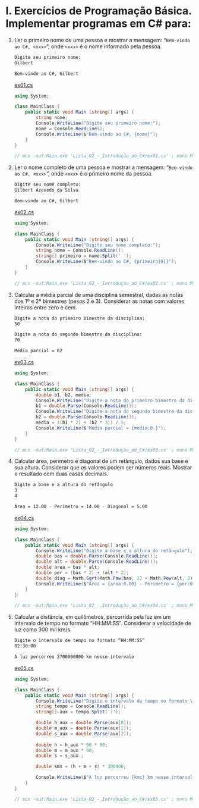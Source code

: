 # I. Exercícios de Programação Básica. Implementar programas em C# para:

1. Ler o primeiro nome de uma pessoa e mostrar a mensagem: “`Bem-vindo ao C#, <xxx>`”, onde `<xxx>` é o nome informado pela pessoa.
    
    ```bash
    Digite seu primeiro nome:
    Gilbert
    
    Bem-vindo ao C#, Gilbert
    ```
    
    [ex01.cs](https://github.com/Ewerton12F/IFRN-TADS-POO/blob/master/Lista_02_-_Introdu%C3%A7%C3%A3o_ao_C%23/ex01.cs)
    
    ```csharp
    using System;
    
    class MainClass {
        public static void Main (string[] args) {
            string nome;
            Console.WriteLine("Digite seu primeiro nome:");
            nome = Console.ReadLine();
            Console.WriteLine($"Bem-vindo ao C#, {nome}");
        }
    }
    
    // mcs -out:Main.exe 'Lista_02_-_Introdução_ao_C#/ex01.cs' ; mono Main.exe
    ```
    
2. Ler o nome completo de uma pessoa e mostrar a mensagem: “`Bem-vindo ao C#, <xxx>`”, onde `<xxx>` é o primeiro nome da pessoa.
    
    ```bash
    Digite seu nome completo:
    Gilbert Azevedo da Silva
    
    Bem-vindo ao C#, Gilbert
    ```
    
    [ex02.cs](https://github.com/Ewerton12F/IFRN-TADS-POO/blob/master/Lista_02_-_Introdu%C3%A7%C3%A3o_ao_C%23/ex02.cs)
    
    ```csharp
    using System;
    
    class MainClass {
        public static void Main (string[] args) {
            Console.WriteLine("Digite seu nome completo:");
            string nome = Console.ReadLine();
            string[] primeiro = nome.Split(' ');
            Console.WriteLine($"Bem-vindo ao C#, {primeiro[0]}");
        }
    }
    
    // mcs -out:Main.exe 'Lista_02_-_Introdução_ao_C#/ex02.cs' ; mono Main.exe
    ```
    
3. Calcular a média parcial de uma disciplina semestral, dadas as notas dos 1º e 2º bimestres (pesos 2 e 3). Considerar as notas com valores inteiros entre zero e cem.
    
    ```bash
    Digite a nota do primeiro bimestre da disciplina:
    50
    
    Digite a nota do segundo bimestre da disciplina:
    70
    
    Média parcial = 62
    ```
    
    [ex03.cs](https://github.com/Ewerton12F/IFRN-TADS-POO/blob/master/Lista_02_-_Introdu%C3%A7%C3%A3o_ao_C%23/ex03.cs)
    
    ```csharp
    using System;
    
    class MainClass {
        public static void Main (string[] args) {
            double b1, b2, media;
            Console.WriteLine("Digite a nota do primeiro bimestre da disciplina:");
            b1 = double.Parse(Console.ReadLine());
            Console.WriteLine("Digite a nota do segundo bimestre da disciplina:");
            b2 = double.Parse(Console.ReadLine());
            media = ((b1 * 2) + (b2 * 3)) / 5;
            Console.WriteLine($"Média parcial = {media:0.}");
        }
    }
    
    // mcs -out:Main.exe 'Lista_02_-_Introdução_ao_C#/ex03.cs' ; mono Main.exe
    ```
    
4. Calcular área, perímetro e diagonal de um retângulo, dados sua base e sua altura. Considerar que os valores podem ser números reais. Mostrar o resultado com duas casas decimais.
    
    ```bash
    Digite a base e a altura do retângulo
    3
    4
    
    Área = 12.00 - Perímetro = 14.00 - Diagonal = 5.00
    ```
    
    [ex04.cs](https://github.com/Ewerton12F/IFRN-TADS-POO/blob/master/Lista_02_-_Introdu%C3%A7%C3%A3o_ao_C%23/ex04.cs)
    
    ```csharp
    using System;
    
    class MainClass {
        public static void Main (string[] args) {
            Console.WriteLine("Digite a base e a altura do retângulo");
            double bas = double.Parse(Console.ReadLine());
            double alt = double.Parse(Console.ReadLine());
            double area = bas * alt;
            double per = (bas * 2) + (alt * 2);
            double diag = Math.Sqrt(Math.Pow(bas, 2) + Math.Pow(alt, 2));
            Console.WriteLine($"Área = {area:0.00} - Perímetro = {per:0.00} - Diagonal = {diag:0.00}");
        }
    }
    
    // mcs -out:Main.exe 'Lista_02_-_Introdução_ao_C#/ex04.cs' ; mono Main.exe
    ```
    
5. Calcular a distância, em quilômetros, percorrida pela luz em um intervalo de tempo no formato “HH:MM:SS”. Considerar a velocidade de luz como 300 mil km/s.
    
    ```bash
    Digite o intervalo de tempo no formato “HH:MM:SS”
    02:30:00
    
    A luz percorreu 2700000000 km nesse intervalo
    ```
    
    [ex05.cs](https://github.com/Ewerton12F/IFRN-TADS-POO/blob/master/Lista_02_-_Introdu%C3%A7%C3%A3o_ao_C%23/ex05.cs)
    
    ```csharp
    using System;
    
    class MainClass {
        public static void Main (string[] args) {
            Console.WriteLine("Digite o intervalo de tempo no formato \"HH:MM:SS\"");
            string tempo = Console.ReadLine();
            string[] aux = tempo.Split(':');
    
            double h_aux = double.Parse(aux[0]);
            double m_aux = double.Parse(aux[1]);
            double s_aux = double.Parse(aux[2]);
            
            double h = h_aux * 60 * 60;
            double m = m_aux * 60;
            double s = s_aux ;
    
            double kms = (h + m + s) * 300000;
    
            Console.WriteLine($"A luz percorreu {kms} km nesse intervalo");
        }
    }
    
    // mcs -out:Main.exe 'Lista_02_-_Introdução_ao_C#/ex05.cs' ; mono Main.exe
    ```
